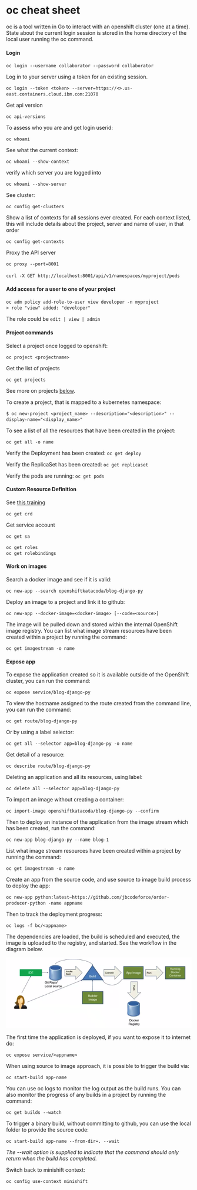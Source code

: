 # oc cheat sheet 

oc is a tool written in Go to interact with an openshift cluster (one at a time). State about the current login session is stored in the home directory of the local user running the oc command.

#### Login

```
oc login --username collaborator --password collaborator 
```

Log in to your server using a token for an existing session.

```
oc login --token <token> --server=https://<>.us-east.containers.cloud.ibm.com:21070
```

Get api version

```
oc api-versions
```

To assess who you are and get login userid:
```
oc whoami
```

See what the current context: 
```
oc whoami --show-context
```

verify which server you are logged into

```
oc whoami --show-server
```


See cluster:

```
oc config get-clusters
```

Show a list of contexts for all sessions ever created. For each context listed, this will include details about the project, server and name of user, in that order
```
oc config get-contexts
```

Proxy the API server

```
oc proxy --port=8001

curl -X GET http://localhost:8001/api/v1/namespaces/myproject/pods
```

#### Add access for a user to one of your project

```
oc adm policy add-role-to-user view developer -n myproject
> role "view" added: "developer"
```

The role could be `edit | view | admin`

#### Project commands

Select a project once logged to openshift:
```
oc project <projectname>
```

Get the list of projects

```
oc get projects
```

See more on projects [below](#project-commands).

To create a project, that is mapped to a kubernetes namespace:

```
$ oc new-project <project_name> --description="<description>" --display-name="<display_name>"
```

To see a list of all the resources that have been created in the project:

```
oc get all -o name
```

Verify the Deployment has been created: `oc get deploy`

Verify the ReplicaSet has been created: `oc get replicaset`

Verify the pods are running: `oc get pods`

#### Custom Resource Definition

See [this training](https://learn.openshift.com/operatorframework/etcd-operator/)

```
oc get crd
```

Get service account

```
oc get sa
```

```
oc get roles
oc get rolebindings
```


#### Work on images

Search a docker image and see if it is valid:

```
oc new-app --search openshiftkatacoda/blog-django-py
```

Deploy an image to a project and link it to github:
```
oc new-app --docker-image=<docker-image> [--code=<source>]
```

The image will be pulled down and stored within the internal OpenShift image registry. You can list what image stream resources have been created within a project by running the command:

```
oc get imagestream -o name
``` 

#### Expose app

To expose the application created so it is available outside of the OpenShift cluster, you can run the command:
```
oc expose service/blog-django-py
```

To view the hostname assigned to the route created from the command line, you can run the command:

```
oc get route/blog-django-py
```


Or by using a label selector: 
```
oc get all --selector app=blog-django-py -o name
```

Get detail of a resource:
```
oc describe route/blog-django-py
```

Deleting an application and all its resources, using label:
```
oc delete all --selector app=blog-django-py
```

To import an image without creating a container: 
```
oc import-image openshiftkatacoda/blog-django-py --confirm
```

Then to deploy an instance of the application from the image stream which has been created, run the command:
```
oc new-app blog-django-py --name blog-1
```

List what image stream resources have been created within a project by running the command:

```
oc get imagestream -o name
```


Create an app from the source code, and use source to image build process to deploy the app:

```
oc new-app python:latest~https://github.com/jbcodeforce/order-producer-python -name appname
```

Then to track the deployment progress:
```
oc logs -f bc/<appname>
```
The dependencies are loaded, the build is scheduled and executed, the image is uploaded to the registry, and started. See the workflow in the diagram below.

![](images/s2i-workflow.png)

The first time the application is deployed, if you want to expose it to internet do:

```
oc expose service/<appname>
```

When using source to image approach, it is possible to trigger the build via:

```
oc start-build app-name
```

You can use oc logs to monitor the log output as the build runs. You can also monitor the progress of any builds in a project by running the command:

```
oc get builds --watch
```

To trigger a binary build, without committing to github, you can use the local folder to provide the source code:

```
oc start-build app-name --from-dir=. --wait
```

*The --wait option is supplied to indicate that the command should only return when the build has completed.*

Switch back to minishift context:

```
oc config use-context minishift
```





